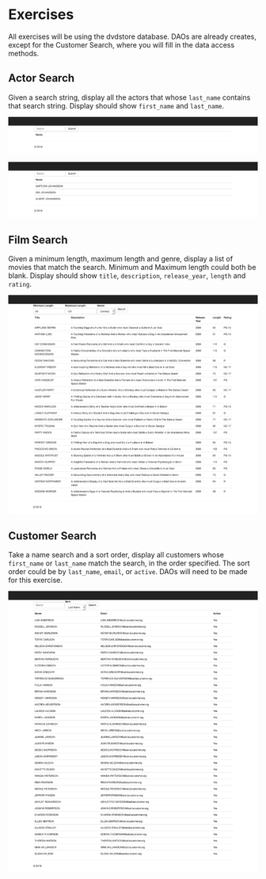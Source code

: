# Exercises

All exercises will be using the dvdstore database. DAOs are already creates, except for the Customer Search, where you will fill in the data access methods.

## Actor Search

Given a search string, display all the actors that whose `last_name` contains that search string. Display should show `first_name` and `last_name`.

![Actor Search Form](etc/AllActorsForm.png)

![Actor Search](etc/AllActorsSearch.png)

## Film Search

Given a minimum length, maximum length and genre, display a list of movies that match the search. Minimum and Maximum length could both be blank. Display should show `title`, `description`, `release_year`, `length` and `rating`.

![Film Search](etc/AllFilmsSearch.png)

## Customer Search

Take a name search and a sort order, display all customers whose `first_name` or `last_name` match the search, in the order specified. The sort order could be by `last_name`, `email`, or `active`. DAOs will need to be made for this exercise.

![Customer Search](etc/AllCustomersSearch.png)